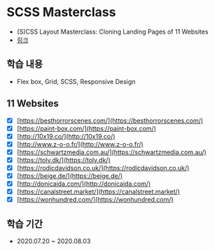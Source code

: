 # SCSS Masterclass

* (S)CSS Layout Masterclass: Cloning Landing Pages of 11 Websites
* [링크](https://nomadcoders.co/css-layout-challenge)

## 학습 내용

* Flex box, Grid, SCSS, Responsive Design

## 11 Websites

-   [x] [https://besthorrorscenes.com/](https://besthorrorscenes.com/)
-   [x] [https://paint-box.com/](https://paint-box.com/)
-   [x] [http://10x19.co/](http://10x19.co/)
-   [x] [http://www.z-o-o.fr/](http://www.z-o-o.fr/)
-   [x] [https://schwartzmedia.com.au/](https://schwartzmedia.com.au/)
-   [x] [https://tolv.dk/](https://tolv.dk/)
-   [x] [https://rodicdavidson.co.uk/](https://rodicdavidson.co.uk/)
-   [x] [https://beige.de/](https://beige.de/)
-   [x] [http://donicaida.com/](http://donicaida.com/)
-   [x] [https://canalstreet.market/](https://canalstreet.market/)
-   [x] [https://wonhundred.com/](https://wonhundred.com/)

## 학습 기간

* 2020.07.20 ~ 2020.08.03
